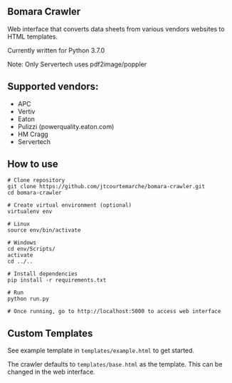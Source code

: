 ## Bomara Crawler

Web interface that converts data sheets from various vendors websites to HTML templates.

Currently written for Python 3.7.0

Note: Only Servertech uses pdf2image/poppler

## Supported vendors:
* APC
* Vertiv 
* Eaton
* Pulizzi (powerquality.eaton.com)
* HM Cragg
* Servertech

## How to use
```
# Clone repository
git clone https://github.com/jtcourtemarche/bomara-crawler.git
cd bomara-crawler

# Create virtual environment (optional)
virtualenv env

# Linux 
source env/bin/activate

# Windows
cd env/Scripts/
activate
cd ../..

# Install dependencies
pip install -r requirements.txt

# Run
python run.py

# Once running, go to http://localhost:5000 to access web interface
```

## Custom Templates
See example template in `templates/example.html` to get started. 

The crawler defaults to `templates/base.html` as the template. This can be changed in the web interface.
